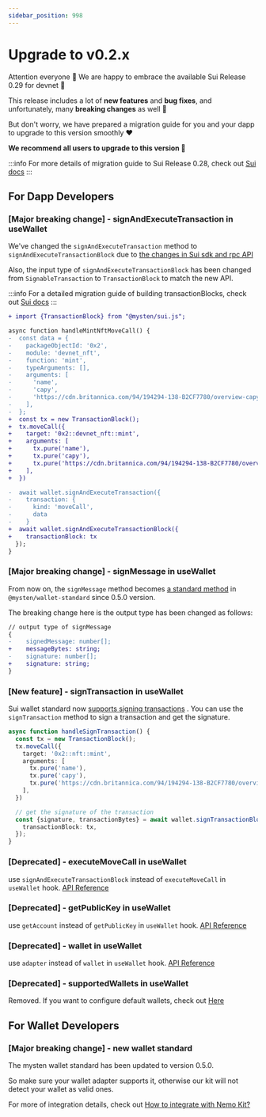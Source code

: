 ```yaml
---
sidebar_position: 998
---
```


# Upgrade to v0.2.x

Attention everyone 📣 We are happy to embrace the available Sui Release 0.29 for devnet 🥳

This release includes a lot of **new features** and **bug fixes**, and unfortunately, many **breaking changes** as well
🥲

But don't worry, we have prepared a migration guide for you and your dapp to upgrade to this version smoothly ❤️

**We recommend all users to upgrade to this version 📣**

:::info
For more details of migration guide to Sui Release 0.28, check
out [Sui docs](https://docs.sui.io/doc-updates/sui-migration-guide)
:::

## For Dapp Developers

### [Major breaking change] - signAndExecuteTransaction in useWallet

We've changed the `signAndExecuteTransaction` method to `signAndExecuteTransactionBlock` due
to [the changes in Sui sdk and rpc API](https://github.com/MystenLabs/sui/commit/24d90f32483c5bbc61e060b4146a1150bc076a76)

Also, the input type of `signAndExecuteTransactionBlock` has been changed from `SignableTransaction`
to `TransactionBlock` to match the new API.

:::info
For a detailed migration guide of building transactionBlocks, check
out [Sui docs](https://docs.sui.io/doc-updates/sui-migration-guide#building-and-executing-transaction)
:::

```diff
+ import {TransactionBlock} from "@mysten/sui.js";

async function handleMintNftMoveCall() {
-  const data = {
-    packageObjectId: '0x2',
-    module: 'devnet_nft',
-    function: 'mint',
-    typeArguments: [],
-    arguments: [
-      'name',
-      'capy',
-      'https://cdn.britannica.com/94/194294-138-B2CF7780/overview-capybara.jpg?w=800&h=450&c=crop',
-    ],
-  };
+  const tx = new TransactionBlock();
+  tx.moveCall({
+    target: '0x2::devnet_nft::mint',
+    arguments: [
+      tx.pure('name'),
+      tx.pure('capy'),
+      tx.pure('https://cdn.britannica.com/94/194294-138-B2CF7780/overview-capybara.jpg?w=800&h=450&c=crop'),
+    ],
+  })

-  await wallet.signAndExecuteTransaction({
-    transaction: {
-      kind: 'moveCall',
-      data
-    }
+  await wallet.signAndExecuteTransactionBlock({
+    transactionBlock: tx
  });
}
```

### [Major breaking change] - signMessage in useWallet

From now on, the `signMessage` method
becomes [a standard method](https://github.com/MystenLabs/sui/blob/main/sdk/wallet-adapter/wallet-standard/src/features/suiSignMessage.ts)
in `@mysten/wallet-standard` since 0.5.0 version.

The breaking change here is the output type has been changed as follows:

```diff
// output type of signMessage
{
-    signedMessage: number[];
+    messageBytes: string;
-    signature: number[];
+    signature: string;
}
```

### [New feature] - signTransaction in useWallet

Sui wallet standard
now [supports signing transactions](https://github.com/MystenLabs/sui/blob/main/sdk/wallet-adapter/wallet-standard/src/features/suiSignTransactionBlock.ts)
.
You can use the `signTransaction` method to sign a transaction and get the signature.

```ts
async function handleSignTransaction() {
  const tx = new TransactionBlock();
  tx.moveCall({
    target: '0x2::nft::mint',
    arguments: [
      tx.pure('name'),
      tx.pure('capy'),
      tx.pure('https://cdn.britannica.com/94/194294-138-B2CF7780/overview-capybara.jpg?w=800&h=450&c=crop'),
    ],
  })

  // get the signature of the transaction
  const {signature, transactionBytes} = await wallet.signTransactionBlock({
    transactionBlock: tx,
  });
}
```

### [Deprecated] - executeMoveCall in useWallet

use `signAndExecuteTransactionBlock` instead of `executeMoveCall` in `useWallet`
hook. [API Reference](/docs/Hooks/useWallet#signandexecutetransactionblock)

### [Deprecated] - getPublicKey in useWallet

use `getAccount` instead of `getPublicKey` in `useWallet` hook. [API Reference](/docs/Hooks/useWallet#getpublickey)


### [Deprecated] - wallet in useWallet

use `adapter` instead of `wallet` in `useWallet` hook. [API Reference](/docs/Hooks/useWallet#wallet)


### [Deprecated] - supportedWallets in useWallet
 
Removed. If you want to configure default wallets, check out [Here](/docs/tutorial/customize-wallet-list)

## For Wallet Developers

### [Major breaking change] - new wallet standard

The mysten wallet standard has been updated to version 0.5.0. 

So make sure your wallet adapter supports it, otherwise our kit will not detect your wallet as valid ones.

For more of integration details, check out [How to integrate with Nemo Kit?](/docs/CanIUse#how-to-integrate-with-suiet-kit)
